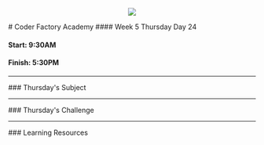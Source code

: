 <p align="center"><img src="https://github.com/coder-factory-academy/cf-guidline-css/blob/master/CFA.png"></p>
# Coder Factory Academy
#### Week 5 Thursday Day 24

#### Start: 9:30AM
#### Finish: 5:30PM
<hr>
### Thursday's Subject




<hr>
### Thursday's Challenge


<hr>
### Learning Resources
